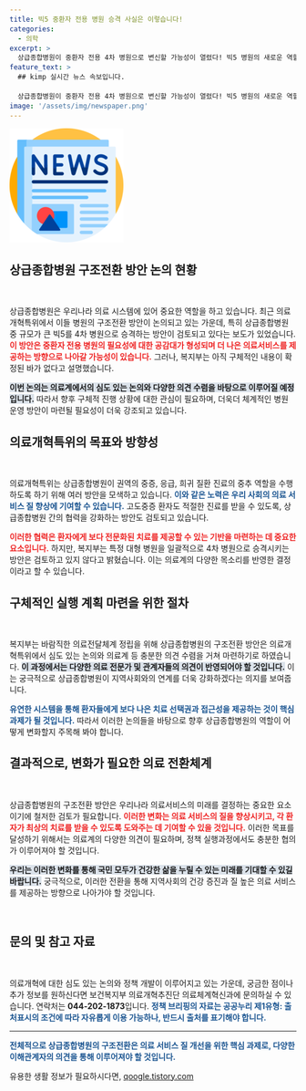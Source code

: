 ```yaml
---
title: 빅5 중환자 전용 병원 승격 사실은 이렇습니다!
categories:
  - 의학
excerpt: >
  상급종합병원이 중환자 전용 4차 병원으로 변신할 가능성이 열렸다! 빅5 병원의 새로운 역할과 함께, 유일무이한 의료개혁의 방향을 주목하라.
feature_text: >
  ## kimp 실시간 뉴스 속보입니다.

  상급종합병원이 중환자 전용 4차 병원으로 변신할 가능성이 열렸다! 빅5 병원의 새로운 역할과 함께, 유일무이한 의료개혁의 방향을 주목하라.
image: '/assets/img/newspaper.png'
---
```


<p><img src="/assets/img/newspaper.png" alt="kimplant 속보" /></p>

<h2 data-ke-size="size26">상급종합병원 구조전환 방안 논의 현황</h2>

<p data-ke-size="size16">&nbsp;</p>

<p>상급종합병원은 우리나라 의료 시스템에 있어 중요한 역할을 하고 있습니다. 최근 의료개혁특위에서 이들 병원의 구조전환 방안이 논의되고 있는 가운데, 특히 상급종합병원 중 규모가 큰 빅5를 4차 병원으로 승격하는 방안이 검토되고 있다는 보도가 있었습니다. <b><span style="color: #ee2323;">이 방안은 중환자 전용 병원의 필요성에 대한 공감대가 형성되며 더 나은 의료서비스를 제공하는 방향으로 나아갈 가능성이 있습니다.</span></b> 그러나, 복지부는 아직 구체적인 내용이 확정된 바가 없다고 설명했습니다. </p>

<p><b><span style="background-color: #21538527;">이번 논의는 의료계에서의 심도 있는 논의와 다양한 의견 수렴을 바탕으로 이루어질 예정입니다.</span></b> 따라서 향후 구체적 진행 상황에 대한 관심이 필요하며, 더욱더 체계적인 병원 운영 방안이 마련될 필요성이 더욱 강조되고 있습니다.</p>

<h2 data-ke-size="size26">의료개혁특위의 목표와 방향성</h2>

<p data-ke-size="size16">&nbsp;</p>

<p>의료개혁특위는 상급종합병원이 권역의 중증, 응급, 희귀 질환 진료의 중추 역할을 수행하도록 하기 위해 여러 방안을 모색하고 있습니다. <b><span style="color: #1a5490;">이와 같은 노력은 우리 사회의 의료 서비스 질 향상에 기여할 수 있습니다.</span></b> 고도중증 환자도 적절한 진료를 받을 수 있도록, 상급종합병원 간의 협력을 강화하는 방안도 검토되고 있습니다. </p>

<p><b><span style="color: #ee2323;">이러한 협력은 환자에게 보다 전문화된 치료를 제공할 수 있는 기반을 마련하는 데 중요한 요소입니다.</span></b> 하지만, 복지부는 특정 대형 병원을 일괄적으로 4차 병원으로 승격시키는 방안은 검토하고 있지 않다고 밝혔습니다. 이는 의료계의 다양한 목소리를 반영한 결정이라고 할 수 있습니다.</p>

<h2 data-ke-size="size26">구체적인 실행 계획 마련을 위한 절차</h2>

<p data-ke-size="size16">&nbsp;</p>

<p>복지부는 바람직한 의료전달체계 정립을 위해 상급종합병원의 구조전환 방안은 의료개혁특위에서 심도 있는 논의와 의료계 등 충분한 의견 수렴을 거쳐 마련하기로 하였습니다. <b><span style="background-color: #21538527;">이 과정에서는 다양한 의료 전문가 및 관계자들의 의견이 반영되어야 할 것입니다.</span></b> 이는 궁극적으로 상급종합병원이 지역사회와의 연계를 더욱 강화하겠다는 의지를 보여줍니다.</p>

<p><b><span style="color: #1a5490;">유연한 시스템을 통해 환자들에게 보다 나은 치료 선택권과 접근성을 제공하는 것이 핵심 과제가 될 것입니다.</span></b> 따라서 이러한 논의들을 바탕으로 향후 상급종합병원의 역할이 어떻게 변화할지 주목해 봐야 합니다.</p>

<h2 data-ke-size="size26">결과적으로, 변화가 필요한 의료 전환체계</h2>

<p data-ke-size="size16">&nbsp;</p>

<p>상급종합병원의 구조전환 방안은 우리나라 의료서비스의 미래를 결정하는 중요한 요소이기에 철저한 검토가 필요합니다. <b><span style="color: #ee2323;">이러한 변화는 의료 서비스의 질을 향상시키고, 각 환자가 최상의 치료를 받을 수 있도록 도와주는 데 기여할 수 있을 것입니다.</span></b> 이러한 목표를 달성하기 위해서는 의료계의 다양한 의견이 필요하며, 정책 실행과정에서도 충분한 협의가 이루어져야 할 것입니다.</p>

<p><b><span style="background-color: #21538527;">우리는 이러한 변화를 통해 국민 모두가 건강한 삶을 누릴 수 있는 미래를 기대할 수 있길 바랍니다.</span></b> 궁극적으로, 이러한 전환을 통해 지역사회의 건강 증진과 질 높은 의료 서비스를 제공하는 방향으로 나아가야 할 것입니다.</p>

<p data-ke-size="size16">&nbsp;</p>

<h2 data-ke-size="size26">문의 및 참고 자료</h2>

<p data-ke-size="size16">&nbsp;</p>

<p>의료개혁에 대한 심도 있는 논의와 정책 개발이 이루어지고 있는 가운데, 궁금한 점이나 추가 정보를 원하신다면 보건복지부 의료개혁추진단 의료체계혁신과에 문의하실 수 있습니다. 연락처는 <b>044-202-1873</b>입니다. <b><span style="color: #1a5490;">정책 브리핑의 자료는 공공누리 제1유형:<span> 출처표시의 조건에 따라 자유롭게 이용 가능하나, 반드시 출처를 표기해야 합니다.</span></span></b> </p>

<hr>

<p><b><span style="color: #1a5490;">전체적으로 상급종합병원의 구조전환은 의료 서비스 질 개선을 위한 핵심 과제로, 다양한 이해관계자의 의견을 통해 이루어져야 할 것입니다.</span></b> </p>
유용한 생활 정보가 필요하시다면, <a href="https://qoogle.tistory.com" rel="dofollow">qoogle.tistory.com</a>


